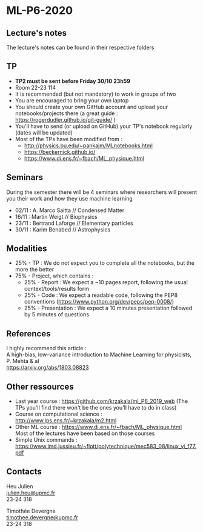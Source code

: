 # ML-P6-2020  
  
## Lecture's notes  
The lecture's notes can be found in their respective folders

## TP
* **TP2 must be sent before Friday 30/10 23h59**
* Room 22-23 114
* It is recommended (but not mandatory) to work in groups of two
* You are encouraged to bring your own laptop 
* You should create your own GitHub account and upload your notebooks/projects there (a great guide : https://rogerdudler.github.io/git-guide/ )  
* You'll have to send (or upload on GitHub) your TP's notebook  regularly (dates will be updated)
* Most of the TPs have been modified from :
  * http://physics.bu.edu/~pankajm/MLnotebooks.html
  * https://beckernick.github.io/  
  * https://www.di.ens.fr/~fbach/ML_physique.html

## Seminars
During the semester there will be 4 seminars where researchers will present you their work and how they use machine learning  
* 02/11 : A. Marco Saitta // Condensed Matter  
* 16/11 : Martin Weigt // Biophysics  
* 23/11 : Bertrand Laforge // Elementary particles    
* 30/11 : Karim Benabed // Astrophysics  
  
## Modalities  
* 25% - TP : We do not expect you to complete all the notebooks, but the more the better
* 75% - Project, which contains :
  * 25% - Report : We expect a ~10 pages report, following the usual context/tools/results form
  * 25% - Code : We expect a readable code, following the PEP8 conventions (https://www.python.org/dev/peps/pep-0008/)
  * 25% - Presentation : We expect a 10 minutes presentation followed by 5 minutes of questions

## References  
I highly recommend this article :  
A high-bias, low-variance introduction to Machine Learning for physicists, P. Mehta & al  
https://arxiv.org/abs/1803.08823  

## Other ressources  
* Last year course : https://github.com/krzakala/ml_P6_2019_web (The TPs you'll find there won't be the ones you'll have to do in class)  
* Course on computational science : http://www.lps.ens.fr/~krzakala/m2.html
* Other ML course : https://www.di.ens.fr/~fbach/ML_physique.html  
Most of the lectures have been based on those courses
* Simple Unix commands : https://www.lmd.jussieu.fr/~flott/polytechnique/mec583_08/linux_vi_f77.pdf
## Contacts
Heu Julien  
julien.heu@upmc.fr  
23-24 318  

Timothée Devergne  
timothee.devergne@upmc.fr  
23-24 318  
